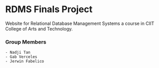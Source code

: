 # RDMS Finals Project

Website for Relational Database Management Systems a course in CIIT College of Arts
and Technology.

### Group Members

    - Nadji Tan
    - Gab Verceles
    - Jerwin Fabelico
